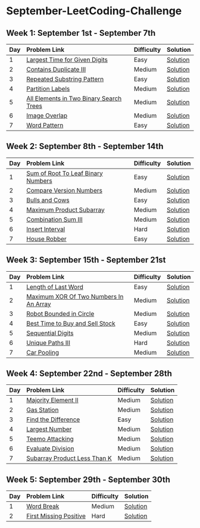 # September-LeetCoding-Challenge

## Week 1: September 1st - September 7th
|Day|Problem Link|Difficulty|Solution|      
|:--|:-----------|:---------|:-------|
|1  |[Largest Time for Given Digits](https://leetcode.com/problems/largest-time-for-given-digits/) |Easy |[Solution](Week-1/LargestTimeForGivenDigits.java) |
|2  |[Contains Duplicate III](https://leetcode.com/problems/contains-duplicate-iii/)   |Medium   |[Solution](Week-1/ContainsDuplicateIII.java) |
|3	|[Repeated Substring Pattern](https://leetcode.com/problems/repeated-substring-pattern/)   |Easy   |[Solution](Week-1/RepeatedSubstringPattern.java)   |
|4	|[Partition Labels](https://leetcode.com/problems/partition-labels/) |Medium   |[Solution](Week-1/PartitionLabels.java)   |
|5  |[All Elements in Two Binary Search Trees](https://leetcode.com/problems/all-elements-in-two-binary-search-trees/)   |Medium   |[Solution](Week-1/AllElementsInTwoBinarySearchTrees.java)   |
|6	|[Image Overlap](https://leetcode.com/problems/image-overlap/)   |Medium   |[Solution](Week-1/ImageOverlap.java)   |
|7	|[Word Pattern](https://leetcode.com/problems/word-pattern/)   |Easy   |[Solution](Week-1/WordPattern.java)   |

## Week 2: September 8th - September 14th
|Day|Problem Link|Difficulty|Solution|      
|:--|:-----------|:---------|:-------|
|1  |[Sum of Root To Leaf Binary Numbers](https://leetcode.com/problems/sum-of-root-to-leaf-binary-numbers/)   |Easy   |[Solution](Week-2/SumOfRootToLeafBinaryNumbers.java)   |
|2  |[Compare Version Numbers](https://leetcode.com/problems/compare-version-numbers/)   |Medium   |[Solution](Week-2/CompareVersionNumbers.java)   |
|3	 |[Bulls and Cows](https://leetcode.com/problems/bulls-and-cows)   |Easy   |[Solution](Week-2/BullsAndCows.java)   |
|4  |[Maximum Product Subarray](https://leetcode.com/problems/maximum-product-subarray/)   |Medium   |[Solution](Week-2/MaximumProductSubarray.java)   |
|5  |[Combination Sum III](https://leetcode.com/problems/combination-sum-iii/)  |Medium   |[Solution](Week-2/CombinationSumIII.java)   |
|6  |[Insert Interval](https://leetcode.com/problems/insert-interval/)   |Hard   |[Solution](Week-2/InsertInterval.java)   |
|7  |[House Robber](https://leetcode.com/problems/house-robber/)   |Easy   |[Solution](Week-2/HouseRobber.java)   |

## Week 3: September 15th - September 21st
|Day|Problem Link|Difficulty|Solution|      
|:--|:-----------|:---------|:-------|
|1  |[Length of Last Word](https://leetcode.com/problems/length-of-last-word/)   |Easy   |[Solution](Week-3/LengthOfLastWord.java)   |
|2  |[Maximum XOR Of Two Numbers In An Array](https://leetcode.com/problems/maximum-xor-of-two-numbers-in-an-array/)   |Medium   |[Solution](Week-3/MaximumXOROfTwoNumbersInAnArray.java)   |
|3  |[Robot Bounded in Circle](https://leetcode.com/problems/robot-bounded-in-circle/)   |Medium   |[Solution](Week-3/RobotBoundedInCircle.java)   |
|4	|[Best Time to Buy and Sell Stock](https://leetcode.com/problems/best-time-to-buy-and-sell-stock/)   |Easy   |[Solution](Week-3/BestTimeToBuyAndSellStock.java)   |
|5  |[Sequential Digits](https://leetcode.com/problems/sequential-digits/)   |Medium   |[Solution](Week-3/SequentialDigits.java)   |
|6	|[Unique Paths III](https://leetcode.com/problems/unique-paths-iii/)   |Hard   |[Solution](Week-3/UniquePathsIII.java)   |
|7  |[Car Pooling](https://leetcode.com/problems/car-pooling/)   |Medium   |[Solution](Week-3/CarPooling.java)   |

## Week 4: September 22nd - September 28th
|Day|Problem Link|Difficulty|Solution|      
|:--|:-----------|:---------|:-------|
|1  |[Majority Element II](https://leetcode.com/problems/majority-element-ii/)   |Medium   |[Solution](Week-4/MajorityElementII.java)   |
|2  |[Gas Station](https://leetcode.com/problems/gas-station/)   |Medium   |[Solution](Week-4/GasStation.java)   |
|3  |[Find the Difference](https://leetcode.com/problems/find-the-difference/)   |Easy   |[Solution](Week-4/FindTheDifference.java)   |
|4  |[Largest Number](https://leetcode.com/problems/largest-number/)   |Medium   |[Solution](Week-4/LargestNumber.java)   |
|5  |[Teemo Attacking](https://leetcode.com/problems/teemo-attacking/)   |Medium   |[Solution](Week-4/TeemoAttacking.java)   |
|6  |[Evaluate Division](https://leetcode.com/problems/evaluate-division/)   |Medium   |[Solution](Week-4/EvaluateDivision.java)   |
|7  |[Subarray Product Less Than K](https://leetcode.com/problems/subarray-product-less-than-k/)   |Medium  |[Solution](Week-4/SubarrayProductLessThanK.java)   |

## Week 5: September 29th - September 30th
|Day|Problem Link|Difficulty|Solution|      
|:--|:-----------|:---------|:-------|
|1  |[Word Break](https://leetcode.com/problems/word-break/)   |Medium   |[Solution](Week-5/WordBreak.java)   |
|2  |[First Missing Positive](https://leetcode.com/problems/first-missing-positive/)   |Hard   |[Solution](Week-5/FirstMissingPositive.java)   |
